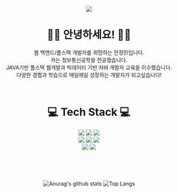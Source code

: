<p align='center'>
  <a href="https://github.com/jungmin9911">
    <img src="https://capsule-render.vercel.app/api?type=blur&height=230&color=E3A6AE&text=Jungmin's%20Repository&textBg=false&fontAlign=50&animation=fadeIn&reversal=false&fontColor=FD866E"/>
  </a>
</p>

<div align="center"> 

# 🙇‍♀️ 안녕하세요! 🙇‍♀️

웹 백엔드/풀스택 개발자를 희망하는 안정민입니다.  <br>
저는 정보통신공학을 전공했습니다. <br>
JAVA기반 풀스택 웹개발과 빅데이터 기반 자바 개발자 교육을 이수했습니다. <br>
다양한 경험과 학습으로 매일매일 성장하는 개발자가 되고싶습니다! <br>
   
<br/>

<h1>💻 Tech Stack 💻</h1>

<img src="https://img.shields.io/badge/JAVA-007396?style=flat-square&logo=OpenJDK&logoColor=white">
<img src="https://img.shields.io/badge/Python-3776AB?style=flat-square&logo=Python&logoColor=white">
<img src="https://img.shields.io/badge/C-A8B9CC?style=flat-square&logo=C&logoColor=white">
<br/>
<img src="https://img.shields.io/badge/HTML5-E34F26?style=flat-square&logo=HTML5&logoColor=white">
<img src="https://img.shields.io/badge/CSS3-1572B6?style=flat-square&logo=CSS3&logoColor=white">
<img src="https://img.shields.io/badge/JavaScript-F7DF1E?style=flat-square&logo=JavaScript&logoColor=white">
<br/>
<img src="https://img.shields.io/badge/Oracle-F80000?style=flat-square&logo=Oracle&logoColor=white"> 
<img src="https://img.shields.io/badge/Spring-6DB33F?style=flat-square&logo=Spring&logoColor=white">
<br/>

<br/><br/><br/>

![Anurag's github stats](https://github-readme-stats.vercel.app/api?username=jungmin9911&show_icons=true&theme=shadow_green)
![Top Langs](https://github-readme-stats.vercel.app/api/top-langs/?username=jungmin9911&layout=compact&theme=shadow_green)

</div>
